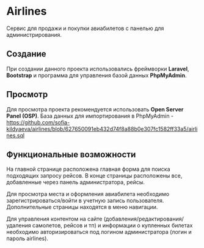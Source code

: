 # Airlines

Сервис для продажи и покупки авиабилетов с панелью для администрирования. 

## Создание
При создании данного проекта использовались фреймворки **Laravel**, **Bootstrap** и программа для управления базой данных **PhpMyAdmin**.

## Просмотр
Для просмотра проекта рекомендуется использовать **Open Server Panel (OSP)**. База данных для импортирования в PhpMyAdmin - https://github.com/sofia-kildyaeva/airlines/blob/627650091eb432d74f8a88b0e307fc1582ff33a5/airlines.sql

## Функциональные возможности
На главной странице расположена главная форма для поиска подходящих запросу рейсов. В конце страницы расположены все, добавленные через панель администратора, рейсы.

Для просмотра места и оформления авиабилета необходимо зарегистрироваться/войти в учетную запись пользователя. Дополнительные страницы находятся в меню навигации.

Для управления контентом на сайте (добавления/редактирования/удаления самолетов, рейсов и тп) и информации о купленных билетах необходимо авторизироваться под логином администратора (логин и пароль airlines).
